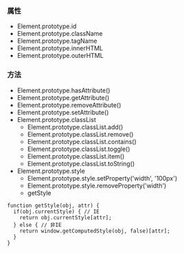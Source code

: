### 属性
* Element.prototype.id
* Element.prototype.className
* Element.prototype.tagName
* Element.prototype.innerHTML
* Element.prototype.outerHTML

### 方法
* Element.prototype.hasAttribute()
* Element.prototype.getAttribute()
* Element.prototype.removeAttribute()
* Element.prototype.setAttribute()
* Element.prototype.classList
    * Element.prototype.classList.add()
    * Element.prototype.classList.remove()
    * Element.prototype.classList.contains()
    * Element.prototype.classList.toggle()
    * Element.prototype.classList.item()
    * Element.prototype.classList.toString()
* Element.prototype.style
    * Element.prototype.style.setProperty('width', '100px')
    * Element.prototype.style.removeProperty('width')
    * getStyle
```
function getStyle(obj, attr) {
  if(obj.currentStyle) { // IE
    return obj.currentStyle[attr];
  } else { // 非IE
    return window.getComputedStyle(obj, false)[attr];
  }
}
```
